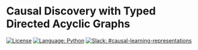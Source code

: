 # Causal Discovery with Typed Directed Acyclic Graphs

[![License](https://img.shields.io/badge/License-Apache%202.0-blue.svg)](https://opensource.org/licenses/Apache-2.0)
[![Language: Python](https://img.shields.io/badge/language-Python%203.7%2B-green?logo=python&logoColor=green)](https://www.python.org)
[![Slack: #causal-learning-representations](https://img.shields.io/badge/slack-%23causal--learning--representations-purple?logo=slack)](https://app.slack.com/client/T1H9ZN51Q/C016SC9J5A7)
<!-- [![Drone](https://drone.elementai.com:8443/api/badges/ElementAI/typed-dag/status.svg)](https://drone.elementai.com:8443/ElementAI/typed-dag) -->
